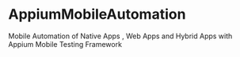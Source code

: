 # AppiumMobileAutomation
Mobile Automation of Native Apps , Web Apps and Hybrid Apps with Appium Mobile Testing Framework
